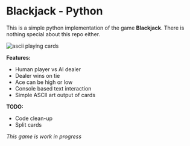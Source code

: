# Blackjack - Python
This is a simple python implementation of the game __Blackjack__. There is nothing special about this repo either.

![ascii playing cards](http://i.imgur.com/tZKYCeg.png)

__Features:__


 - Human player vs AI dealer
 - Dealer wins on tie
 - Ace can be high or low
 - Console based text interaction
 - Simple ASCII art output of cards


__TODO:__

 - Code clean-up
 - Split cards


_This game is work in progress_
